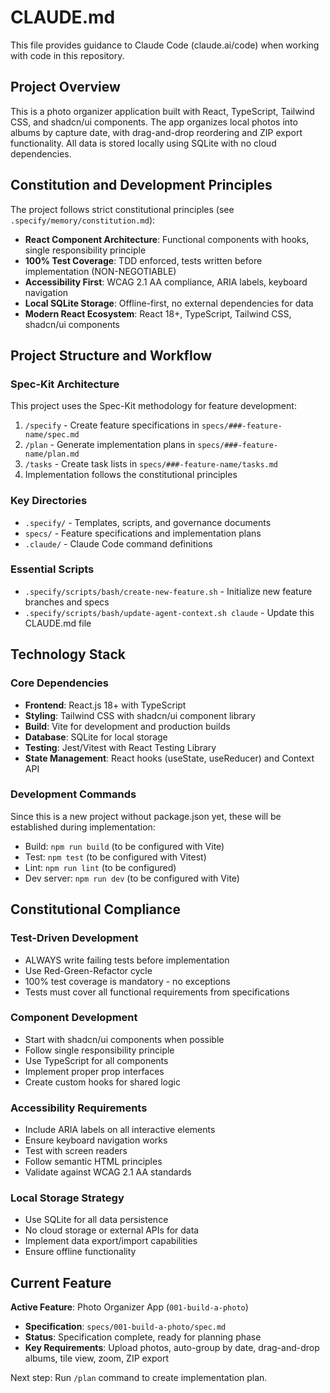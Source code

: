# CLAUDE.md

This file provides guidance to Claude Code (claude.ai/code) when working with code in this repository.

## Project Overview

This is a photo organizer application built with React, TypeScript, Tailwind CSS, and shadcn/ui components. The app organizes local photos into albums by capture date, with drag-and-drop reordering and ZIP export functionality. All data is stored locally using SQLite with no cloud dependencies.

## Constitution and Development Principles

The project follows strict constitutional principles (see `.specify/memory/constitution.md`):

- **React Component Architecture**: Functional components with hooks, single responsibility principle
- **100% Test Coverage**: TDD enforced, tests written before implementation (NON-NEGOTIABLE)
- **Accessibility First**: WCAG 2.1 AA compliance, ARIA labels, keyboard navigation
- **Local SQLite Storage**: Offline-first, no external dependencies for data
- **Modern React Ecosystem**: React 18+, TypeScript, Tailwind CSS, shadcn/ui components

## Project Structure and Workflow

### Spec-Kit Architecture

This project uses the Spec-Kit methodology for feature development:

1. `/specify` - Create feature specifications in `specs/###-feature-name/spec.md`
2. `/plan` - Generate implementation plans in `specs/###-feature-name/plan.md`
3. `/tasks` - Create task lists in `specs/###-feature-name/tasks.md`
4. Implementation follows the constitutional principles

### Key Directories

- `.specify/` - Templates, scripts, and governance documents
- `specs/` - Feature specifications and implementation plans
- `.claude/` - Claude Code command definitions

### Essential Scripts

- `.specify/scripts/bash/create-new-feature.sh` - Initialize new feature branches and specs
- `.specify/scripts/bash/update-agent-context.sh claude` - Update this CLAUDE.md file

## Technology Stack

### Core Dependencies

- **Frontend**: React.js 18+ with TypeScript
- **Styling**: Tailwind CSS with shadcn/ui component library
- **Build**: Vite for development and production builds
- **Database**: SQLite for local storage
- **Testing**: Jest/Vitest with React Testing Library
- **State Management**: React hooks (useState, useReducer) and Context API

### Development Commands

Since this is a new project without package.json yet, these will be established during implementation:

- Build: `npm run build` (to be configured with Vite)
- Test: `npm test` (to be configured with Vitest)
- Lint: `npm run lint` (to be configured)
- Dev server: `npm run dev` (to be configured with Vite)

## Constitutional Compliance

### Test-Driven Development

- ALWAYS write failing tests before implementation
- Use Red-Green-Refactor cycle
- 100% test coverage is mandatory - no exceptions
- Tests must cover all functional requirements from specifications

### Component Development

- Start with shadcn/ui components when possible
- Follow single responsibility principle
- Use TypeScript for all components
- Implement proper prop interfaces
- Create custom hooks for shared logic

### Accessibility Requirements

- Include ARIA labels on all interactive elements
- Ensure keyboard navigation works
- Test with screen readers
- Follow semantic HTML principles
- Validate against WCAG 2.1 AA standards

### Local Storage Strategy

- Use SQLite for all data persistence
- No cloud storage or external APIs for data
- Implement data export/import capabilities
- Ensure offline functionality

## Current Feature

**Active Feature**: Photo Organizer App (`001-build-a-photo`)

- **Specification**: `specs/001-build-a-photo/spec.md`
- **Status**: Specification complete, ready for planning phase
- **Key Requirements**: Upload photos, auto-group by date, drag-and-drop albums, tile view, zoom, ZIP export

Next step: Run `/plan` command to create implementation plan.

